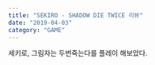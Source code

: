 ```yaml
---
title: "SEKIRO - SHADOW DIE TWICE 리뷰"
date: "2019-04-03"
category: "GAME"
---
```


세키로, 그림자는 두번죽는다를 플레이 해보았다.